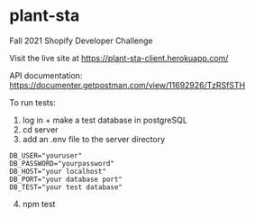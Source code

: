 # plant-sta
Fall 2021 Shopify Developer Challenge

Visit the live site at https://plant-sta-client.herokuapp.com/

API documentation: https://documenter.getpostman.com/view/11692926/TzRSfSTH

To run tests: 

1. log in + make a test database in postgreSQL
2. cd server
3. add an .env file to the server directory
```
DB_USER="youruser"
DB_PASSWORD="yourpassword"
DB_HOST="your localhost"
DB_PORT="your database port"
DB_TEST="your test database"
 ``` 
 4. npm test
